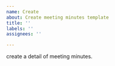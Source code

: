 ```yaml
---
name: Create
about: Create meeting minutes template
title: ''
labels: ''
assignees: ''

---
```


create a detail of meeting minutes.
